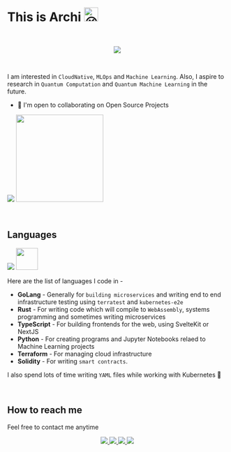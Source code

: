 # This is Archi <img src="https://fonts.gstatic.com/s/e/notoemoji/latest/1f609/512.gif" alt="😉" width="32" height="32">

<br />
<p align="center">
  <img src="https://skillicons.dev/icons?i=aws,gcp,kubernetes,nestjs,nextjs,react,redux,docker,githubactions,graphql,jest,linux,mongodb,postgres,redis,vite,wasm,figma"/>
</p>
<br />

I am interested in `CloudNative`, `MLOps` and `Machine Learning`. Also, I aspire to research in `Quantum Computation` and `Quantum Machine Learning` in the future.

* 🤝  I'm open to collaborating on Open Source Projects

<p>
   <img src="https://api.githubtrends.io/user/svg/Archisman-Mridha/repos?time_range=one_year&group=other&loc_metric=changed&theme=classic" />
  <img src="https://api.githubtrends.io/user/svg/Archisman-Mridha/langs?time_range=one_year&loc_metric=changed&compact=True&theme=classic" height="200" />
</p>

<br />

## Languages

<p>
  <img src="https://skillicons.dev/icons?i=go,rust,ts,python,solidity" />
  <img src="https://img.icons8.com/color/48/000000/terraform.png" width="50" height="50" />
</p>

Here are the list of languages I code in -

- **GoLang** - Generally for `building microservices` and writing end to end infrastructure testing using `terratest` and `kubernetes-e2e`
- **Rust** - For writing code which will compile to `WebAssembly`, systems programming and sometimes writing microservices
- **TypeScript** - For building frontends for the web, using SvelteKit or NextJS
- **Python** - For creating programs and Jupyter Notebooks relaed to Machine Learning projects
- **Terraform** - For managing cloud infrastructure
- **Solidity** - For writing `smart contracts`.

I also spend lots of time writing `YAML` files while working with Kubernetes 🥹

<br />

## How to reach me
Feel free to contact me anytime
<p align="center">
  <a href="https://twitter.com/__pro__coder__">
    <img src="https://skillicons.dev/icons?i=twitter"/>
  </a>
  <a href="https://www.linkedin.com/in/archisman-mridha-219292198/">
    <img src="https://skillicons.dev/icons?i=linkedin"/>
  </a>
  <a href="mailto:archismanmridha12345@gmail.com">
    <img src="https://img.icons8.com/fluency/48/000000/mail.png"/>
  </a>
  <a href="https://www.instagram.com/__pro__coder__">
   <img src="https://skillicons.dev/icons?i=instagram" />
  </a>
</p>
